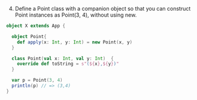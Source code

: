 4. Define a Point class with a companion object so that you can construct Point
instances as Point(3, 4), without using new.

```scala
object X extends App {

  object Point{
    def apply(x: Int, y: Int) = new Point(x, y)
  }

  class Point(val x: Int, val y: Int)  {
    override def toString = s"(${x},${y})"
  }

  var p = Point(3, 4)
  println(p) // => (3,4)
}
```
